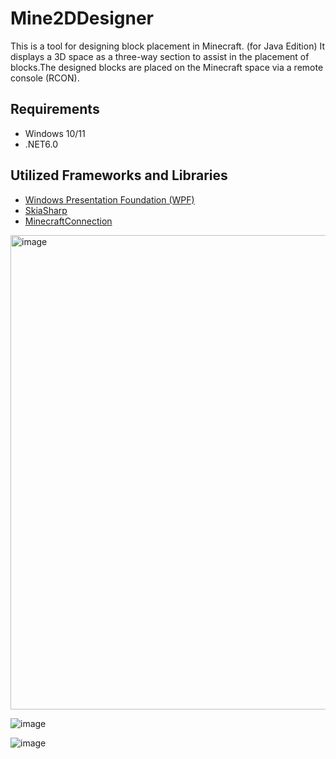 # Mine2DDesigner
This is a tool for designing block placement in Minecraft. (for Java Edition)
It displays a 3D space as a three-way section to assist in the placement of blocks.The designed blocks are placed on the Minecraft space via a remote console (RCON).

## Requirements
- Windows 10/11
- .NET6.0

## Utilized Frameworks and Libraries
- [Windows Presentation Foundation (WPF)](https://github.com/dotnet/wpf)
- [SkiaSharp](https://github.com/mono/SkiaSharp)
- [MinecraftConnection](https://github.com/takunology/MinecraftConnection)

<img width="759" alt="image" src="https://user-images.githubusercontent.com/1255359/211190050-f6b34dfa-1668-40e2-b852-61e2133588ed.png">

![image](https://user-images.githubusercontent.com/1255359/211197328-089b7409-a2b2-4b0c-89f2-30cbeb10835f.png)

![image](https://user-images.githubusercontent.com/1255359/211197450-b089f7c3-37ac-4a52-8e30-a025620c78c7.png)

